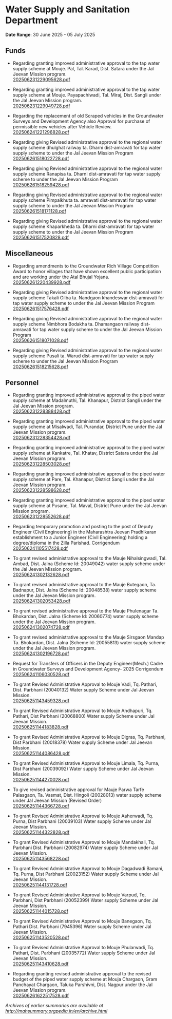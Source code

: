 # Water Supply and Sanitation Department

**Date Range**: 30 June 2025 - 05 July 2025


## Funds
- Regarding granting improved administrative approval to the tap water supply scheme at Mouje. Pal, Tal. Karad, Dist. Satara under the Jal Jeevan Mission program.\
  [202506231229095628.pdf](https://gr.maharashtra.gov.in/Site/Upload/Government%20Resolutions/English/202506231229095628.pdf)

- Regarding granting improved administrative approval to the tap water supply scheme at Mouje. Payapachiwadi, Tal. Miraj, Dist. Sangli under the Jal Jeevan Mission program.\
  [202506231229049728.pdf](https://gr.maharashtra.gov.in/Site/Upload/Government%20Resolutions/English/202506231229049728.pdf)

- Regarding the replacement of old Scraped vehicles in the Groundwater Surveys and Development Agency also Approval for purchase of permissible new vehicles after Vehicle Review.\
  [202506241221296828.pdf](https://gr.maharashtra.gov.in/Site/Upload/Government%20Resolutions/English/202506241221296828.pdf)

- Regarding giving Revised administrative approval to the regional water supply scheme dhulghat railway  ta. Dharni dist-amravati for tap water supply scheme to under the Jal Jeevan Mission Program\
  [202506261518022728.pdf](https://gr.maharashtra.gov.in/Site/Upload/Government%20Resolutions/English/202506261518022728.pdf)

- Regarding giving Revised administrative approval to the regional water supply scheme Ranapisa  ta. Dharni dist-amravati for tap water supply scheme to under the Jal Jeevan Mission Program\
  [202506261518259428.pdf](https://gr.maharashtra.gov.in/Site/Upload/Government%20Resolutions/English/202506261518259428.pdf)

- Regarding giving Revised administrative approval to the regional water supply scheme Pimpalkhuta  ta. amravati dist-amravati for tap water supply scheme to under the Jal Jeevan Mission Program\
  [202506261518171128.pdf](https://gr.maharashtra.gov.in/Site/Upload/Government%20Resolutions/English/202506261518171128.pdf)

- Regarding giving Revised administrative approval to the regional water supply scheme Khaparkheda  ta. Dharni dist-amravati for tap water supply scheme to under the Jal Jeevan Mission Program\
  [202506261517520828.pdf](https://gr.maharashtra.gov.in/Site/Upload/Government%20Resolutions/English/202506261517520828.pdf)

## Miscellaneous
- Regarding amendments to the Groundwater Rich Village Competition Award to honor villages that have shown excellent public participation and are working under the Atal Bhujal Yojana.\
  [202506261220439928.pdf](https://gr.maharashtra.gov.in/Site/Upload/Government%20Resolutions/English/202506261220439928.pdf)

- Regarding giving Revised administrative approval to the regional water supply scheme Takali Gilba  ta. Nandgaon khandeswar dist-amravati for tap water supply scheme to under the Jal Jeevan Mission Program\
  [202506261517576428.pdf](https://gr.maharashtra.gov.in/Site/Upload/Government%20Resolutions/English/202506261517576428.pdf)

- Regarding giving Revised administrative approval to the regional water supply scheme Nimbhora Bodakha  ta. Dhamangaon railway dist-amravati for tap water supply scheme to under the Jal Jeevan Mission Program\
  [202506261518071028.pdf](https://gr.maharashtra.gov.in/Site/Upload/Government%20Resolutions/English/202506261518071028.pdf)

- Regarding giving Revised administrative approval to the regional water supply scheme Pusali  ta. Warud dist-amravati for tap water supply scheme to under the Jal Jeevan Mission Program\
  [202506261518215628.pdf](https://gr.maharashtra.gov.in/Site/Upload/Government%20Resolutions/English/202506261518215628.pdf)

## Personnel
- Regarding granting improved administrative approval to the piped water supply scheme at Madalmuthi, Tal. Khanapur, District Sangli under the Jal Jeevan Mission program.\
  [202506231228388428.pdf](https://gr.maharashtra.gov.in/Site/Upload/Government%20Resolutions/English/202506231228388428.pdf)

- Regarding granting improved administrative approval to the piped water supply scheme at Misalwadi, Tal. Purandar, District Pune under the Jal Jeevan Mission program.\
  [202506231228354428.pdf](https://gr.maharashtra.gov.in/Site/Upload/Government%20Resolutions/English/202506231228354428.pdf)

- Regarding granting improved administrative approval to the piped water supply scheme at Kankatre, Tal. Khatav, District Satara under the Jal Jeevan Mission program.\
  [202506231228503028.pdf](https://gr.maharashtra.gov.in/Site/Upload/Government%20Resolutions/English/202506231228503028.pdf)

- Regarding granting improved administrative approval to the piped water supply scheme at Pare, Tal. Khanapur, District Sangli under the Jal Jeevan Mission program.\
  [202506231228598628.pdf](https://gr.maharashtra.gov.in/Site/Upload/Government%20Resolutions/English/202506231228598628.pdf)

- Regarding granting improved administrative approval to the piped water supply scheme at Pusane, Tal. Maval, District Pune under the Jal Jeevan Mission program.\
  [202506231228552628.pdf](https://gr.maharashtra.gov.in/Site/Upload/Government%20Resolutions/English/202506231228552628.pdf)

- Regarding temporary promotion and posting to the post of Deputy Engineer (Civil Engineering) in the Maharashtra Jeevan Pradhikaran establishment to a Junior Engineer (Civil Engineering) holding a degree/diploma in the Zilla Parishad. Corrigendum\
  [202506241105517428.pdf](https://gr.maharashtra.gov.in/Site/Upload/Government%20Resolutions/English/202506241105517428.pdf)

- To grant revised administrative approval to the Mauje Nihalsingwadi, Tal. Ambad, Dist. Jalna (Scheme Id: 20049042) water supply scheme under the Jal Jeevan Mission program.\
  [202506241302132628.pdf](https://gr.maharashtra.gov.in/Site/Upload/Government%20Resolutions/English/202506241302132628.pdf)

- To grant revised administrative approval to the Mauje Butegaon, Ta. Badnapur, Dist. Jalna (Scheme Id: 20048538) water supply scheme under the Jal Jeevan Mission program.\
  [202506241302053428.pdf](https://gr.maharashtra.gov.in/Site/Upload/Government%20Resolutions/English/202506241302053428.pdf)

- To grant revised administrative approval to the Mauje Phulenagar Ta. Bhokardan, Dist. Jalna (Scheme Id: 20060774) water supply scheme under the Jal Jeevan Mission program.\
  [202506241302074728.pdf](https://gr.maharashtra.gov.in/Site/Upload/Government%20Resolutions/English/202506241302074728.pdf)

- To grant revised administrative approval to the Mauje Sirsgaon Mandap Ta. Bhokardan, Dist. Jalna (Scheme Id: 20055813) water supply scheme under the Jal Jeevan Mission program.\
  [202506241302196728.pdf](https://gr.maharashtra.gov.in/Site/Upload/Government%20Resolutions/English/202506241302196728.pdf)

- Request for Transfers of Officers in the Deputy Engineer(Mech.) Cadre in Groundwater Surveys and Development Agency- 2025 Corrigendum\
  [202506241106030528.pdf](https://gr.maharashtra.gov.in/Site/Upload/Government%20Resolutions/English/202506241106030528.pdf)

- To grant Revised Administrative Approval to Mouje Vadi, Tq. Pathari, Dist. Parbhani (20040132) Water supply Scheme under Jal Jeevan Mission.\
  [202506251143459328.pdf](https://gr.maharashtra.gov.in/Site/Upload/Government%20Resolutions/English/202506251143459328.pdf)

- To grant Revised Administrative Approval to Mouje Andhapuri, Tq. Pathari, Dist Parbhani (20068800)  Water supply Scheme under Jal Jeevan Mission.\
  [202506251144183828.pdf](https://gr.maharashtra.gov.in/Site/Upload/Government%20Resolutions/English/202506251144183828.pdf)

- To grant Revised Administrative Approval to Mouje Digras, Tq. Parbhani, Dist Parbhani (20018378)  Water supply Scheme under Jal Jeevan Mission.\
  [202506251144086428.pdf](https://gr.maharashtra.gov.in/Site/Upload/Government%20Resolutions/English/202506251144086428.pdf)

- To grant Revised Administrative Approval to Mouje Limala, Tq. Purna, Dist Parbhani (20039092) Water supply Scheme under Jal Jeevan Mission.\
  [202506251144270028.pdf](https://gr.maharashtra.gov.in/Site/Upload/Government%20Resolutions/English/202506251144270028.pdf)

- To give revised administrative approval for Mauje Parwa Tarfe Palasgaon, Ta. Vasmat, Dist. Hingoli (20028013) water supply scheme under Jal Jeevan Mission (Revised Order)\
  [202506251144366728.pdf](https://gr.maharashtra.gov.in/Site/Upload/Government%20Resolutions/English/202506251144366728.pdf)

- To grant Revised Administrative Approval to Mouje Aaherwadi, Tq. Purna, Dist Parbhani (20039103)  Water supply Scheme under Jal Jeevan Mission.\
  [202506251144322828.pdf](https://gr.maharashtra.gov.in/Site/Upload/Government%20Resolutions/English/202506251144322828.pdf)

- To grant Revised Administrative Approval to Mouje Mandakhali, Tq. Parbhani Dist. Parbhani (20082974)  Water supply Scheme under Jal Jeevan Mission.\
  [202506251143568228.pdf](https://gr.maharashtra.gov.in/Site/Upload/Government%20Resolutions/English/202506251143568228.pdf)

- To grant Revised Administrative Approval to Mouje Dagadwadi Bamani, Tq. Purna, Dist Parbhani (20023152)  Water supply Scheme under Jal Jeevan Mission.\
  [202506251144131728.pdf](https://gr.maharashtra.gov.in/Site/Upload/Government%20Resolutions/English/202506251144131728.pdf)

- To grant Revised Administrative Approval to Mouje Varpud, Tq. Parbhani, Dist Parbhani (20052399)  Water supply Scheme under Jal Jeevan Mission.\
  [202506251144015728.pdf](https://gr.maharashtra.gov.in/Site/Upload/Government%20Resolutions/English/202506251144015728.pdf)

- To grant Revised Administrative Approval to Mouje Banegaon, Tq. Pathari Dist. Parbhani (7945396)  Water supply Scheme under Jal Jeevan Mission.\
  [202506251143520528.pdf](https://gr.maharashtra.gov.in/Site/Upload/Government%20Resolutions/English/202506251143520528.pdf)

- To grant Revised Administrative Approval to Mouje Phularwadi, Tq. Pathari, Dist. Parbhani (20035772)  Water supply Scheme under Jal Jeevan Mission.\
  [202506251143410628.pdf](https://gr.maharashtra.gov.in/Site/Upload/Government%20Resolutions/English/202506251143410628.pdf)

- Regarding granting revised administrative approval to the revised budget of the piped water supply scheme at Mouja Chargaon, Gram Panchayat Chargaon, Taluka Parshivni, Dist. Nagpur under the Jal Jeevan Mission program.\
  [202506261622517528.pdf](https://gr.maharashtra.gov.in/Site/Upload/Government%20Resolutions/English/202506261622517528.pdf)


*Archives of earlier summaries are available at http://mahsummary.orgpedia.in/en/archive.html*